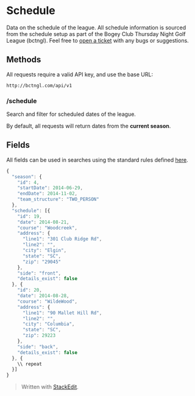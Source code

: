 # Schedule

Data on the schedule of the league. All schedule information is sourced from the schedule setup as part of the Bogey Club Thursday Night Golf League (bctngl). Feel free to [open a ticket](https://github.com/jsturdevant/golf-league/issues) with any bugs or suggestions.

## Methods

All requests require a valid API key, and use the base URL:

```
http://bctngl.com/api/v1
```

### /schedule

Search and filter for scheduled dates of the league. 

By default, all requests will return dates from the __current season__.

## Fields

All fields can be used in searches using the standard rules defined [here](../index.md#parameters).

```javascript
{
  "season": {
    "id": 4,
    "startDate": 2014-06-29,
    "endDate": 2014-11-02,
    "team_structure": "TWO_PERSON"
  },
  "schedule": [{
    "id": 19,
    "date": 2014-08-21,
    "course": "Woodcreek",
    "address": {
      "line1": "301 Club Ridge Rd",
      "line2": "",
      "city": "Elgin",
      "state": "SC",
      "zip": "29045"
    },
    "side": "front",
    "details_exist": false
  }, {
    "id": 20,
    "date": 2014-08-28,
    "course": "WildeWood",
    "address": {
      "line1": "90 Mallet Hill Rd",
      "line2": "",
      "city": "Columbia",
      "state": "SC",
      "zip": 29223
    },
    "side": "back",
    "details_exist": false
  }, {
    \\ repeat
  }]
}
```


> Written with [StackEdit](https://stackedit.io/).